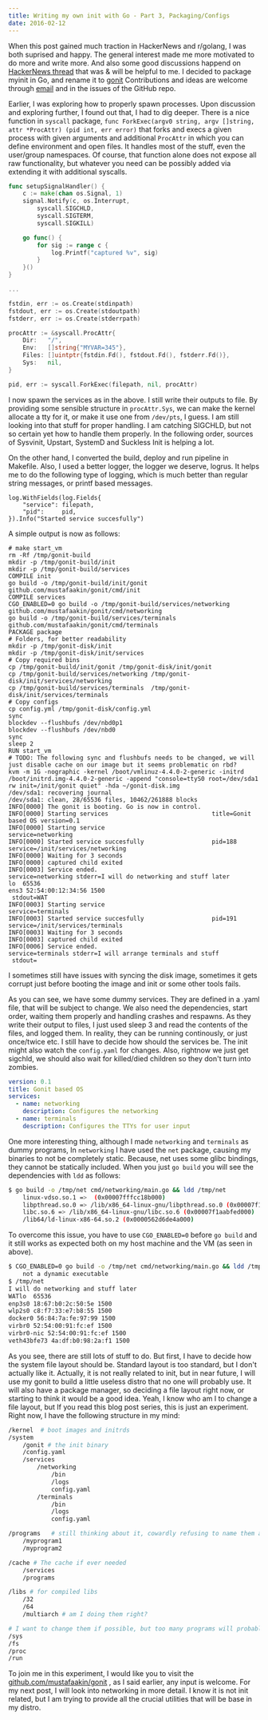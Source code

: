 ```yaml
---
title: Writing my own init with Go - Part 3, Packaging/Configs
date: 2016-02-12
---
```


When this post gained much traction in HackerNews and r/golang, I was both suprised and happy. The general interest made me more motivated to do more and write more. And also some good discussions happend on [HackerNews thread](https://news.ycombinator.com/item?id=11064694) that was & will be helpful to me. I decided to package myinit in Go, and rename it to [gonit](https://github.com/mustafaakin/gonit) Contributions and ideas are welcome through [email](mailto:mustafa91@gmail.com) and in the issues of the GitHub repo. 

Earlier, I was exploring how to properly spawn processes. Upon discussion and exploring further, I found out that, I had to dig deeper. There is a nice function in `syscall` package, `func ForkExec(argv0 string, argv []string, attr *ProcAttr) (pid int, err error)` that forks and execs a given process with given arguments and additional `ProcAttr` in which you can define environment and open files. It handles most of the stuff, even the user/group namespaces. Of course, that function alone does not expose all raw functionality, but whatever you need can be possibly added via extending it with additional syscalls.

```go
func setupSignalHandler() {
	c := make(chan os.Signal, 1)
	signal.Notify(c, os.Interrupt,
		syscall.SIGCHLD,
		syscall.SIGTERM,
		syscall.SIGKILL)

	go func() {
		for sig := range c {
			log.Printf("captured %v", sig)
		}
	}()
}

...

fstdin, err := os.Create(stdinpath)
fstdout, err := os.Create(stdoutpath)
fstderr, err := os.Create(stderrpath)

procAttr := &syscall.ProcAttr{
	Dir:   "/",
	Env:   []string{"MYVAR=345"},
	Files: []uintptr{fstdin.Fd(), fstdout.Fd(), fstderr.Fd()},
	Sys:   nil,
}

pid, err := syscall.ForkExec(filepath, nil, procAttr)
```

I now spawn the services as in the above. I still write their outputs to file. By providing some sensible structure in `procAttr.Sys`, we can make the kernel allocate a tty for it, or make it use one from `/dev/pts`, I guess. I am still looking into that stuff for proper handling. I am catching SIGCHLD, but not so certain yet how to handle them properly. In the following order, sources of Sysvinit, Upstart, SystemD and Suckless Init is helping a lot. 

On the other hand, I converted the build, deploy and run pipeline in Makefile. Also, I used a better logger, the logger we deserve, logrus. It helps me to do the following type of logging, which is much better than regular string messages, or printf based messages.

```golang
log.WithFields(log.Fields{
	"service": filepath,
	"pid":     pid,
}).Info("Started service succesfully")
```

A simple output is now as follows:

```text
# make start_vm 
rm -Rf /tmp/gonit-build 
mkdir -p /tmp/gonit-build/init
mkdir -p /tmp/gonit-build/services
COMPILE init
go build -o /tmp/gonit-build/init/gonit github.com/mustafaakin/gonit/cmd/init
COMPILE services
CGO_ENABLED=0 go build -o /tmp/gonit-build/services/networking github.com/mustafaakin/gonit/cmd/networking
go build -o /tmp/gonit-build/services/terminals github.com/mustafaakin/gonit/cmd/terminals
PACKAGE package
# Folders, for better readability
mkdir -p /tmp/gonit-disk/init
mkdir -p /tmp/gonit-disk/init/services
# Copy required bins
cp /tmp/gonit-build/init/gonit /tmp/gonit-disk/init/gonit
cp /tmp/gonit-build/services/networking /tmp/gonit-disk/init/services/networking
cp /tmp/gonit-build/services/terminals  /tmp/gonit-disk/init/services/terminals
# Copy configs
cp config.yml /tmp/gonit-disk/config.yml
sync
blockdev --flushbufs /dev/nbd0p1
blockdev --flushbufs /dev/nbd0
sync
sleep 2 
RUN start_vm
# TODO: The following sync and flushbufs needs to be changed, we will just disable cache on our image but it seems problematic on rbd?
kvm -m 1G -nographic -kernel /boot/vmlinuz-4.4.0-2-generic -initrd /boot/initrd.img-4.4.0-2-generic -append "console=ttyS0 root=/dev/sda1 rw init=/init/gonit quiet" -hda ~/gonit-disk.img
/dev/sda1: recovering journal
/dev/sda1: clean, 28/65536 files, 10462/261888 blocks
INFO[0000] The gonit is booting. Go is now in control.  
INFO[0000] Starting services                             title=Gonit based OS version=0.1
INFO[0000] Starting service                              service=networking
INFO[0000] Started service succesfully                   pid=188 service=/init/services/networking
INFO[0000] Waiting for 3 seconds                        
INFO[0000] captured child exited                        
INFO[0003] Service ended.                                service=networking stderr=I will do networking and stuff later
lo  65536
ens3 52:54:00:12:34:56 1500
 stdout=WAT
INFO[0003] Starting service                              service=terminals
INFO[0003] Started service succesfully                   pid=191 service=/init/services/terminals
INFO[0003] Waiting for 3 seconds                        
INFO[0003] captured child exited                        
INFO[0006] Service ended.                                service=terminals stderr=I will arrange terminals and stuff
 stdout=
```

I sometimes still have issues with syncing the disk image, sometimes it gets corrupt just before booting the image and init or some other tools fails.

As you can see, we have some dummy services. They are defined in a .yaml file, that will be subject to change. We also need the dependencies, start order, waiting them properly and handling crashes and respawns. As they write their output to files, I just used sleep 3 and read the contents of the files, and logged them. In reality, they can be running continously, or just once/twice etc. I still have to decide how should the services be. The init might also watch the `config.yaml` for changes. Also, rightnow we just get sigchld, we should also wait for killed/died children so they don't turn into zombies. 

```yaml
version: 0.1
title: Gonit based OS
services:
  - name: networking
    description: Configures the networking
  - name: terminals
    description: Configures the TTYs for user input
```

One more interesting thing, although I made `networking` and `terminals` as dummy programs, In `networking` I have used the `net` package, causing my binaries to not be completely static. Because, net uses some glibc bindings, they cannot be statically included. When you just `go build` you will see the dependencies with `ldd` as follows:

```bash
$ go build -o /tmp/net cmd/networking/main.go && ldd /tmp/net
	linux-vdso.so.1 =>  (0x00007fffcc18b000)
	libpthread.so.0 => /lib/x86_64-linux-gnu/libpthread.so.0 (0x00007f1aac3b7000)
	libc.so.6 => /lib/x86_64-linux-gnu/libc.so.6 (0x00007f1aabfed000)
	/lib64/ld-linux-x86-64.so.2 (0x0000562d6de4a000)
```

To overcome this issue, you have to use `CGO_ENABLED=0` before `go build` and it still works as expected both on my host machine and the VM (as seen in above). 

```bash
$ CGO_ENABLED=0 go build -o /tmp/net cmd/networking/main.go && ldd /tmp/net
	not a dynamic executable
$ /tmp/net
I will do networking and stuff later
WATlo  65536
enp3s0 18:67:b0:2c:50:5e 1500
wlp2s0 c8:f7:33:e7:b8:55 1500
docker0 56:84:7a:fe:97:99 1500
virbr0 52:54:00:91:fc:ef 1500
virbr0-nic 52:54:00:91:fc:ef 1500
veth43bfe73 4a:df:b0:98:2a:f1 1500
```

As you see, there are still lots of stuff to do. But first, I have to decide how the system file layout should be. Standard layout is too standard, but I don't actually like it. Actually, it is not really related to init, but in near future, I will use my gonit to build a little useless distro that no one will probably use. It will also have a package manager, so deciding a file layout right now, or starting to think it would be a good idea. Yeah, I know who am I to change a file layout, but If you read this blog post series, this is just an experiment. Right now, I have the following structure in my mind:

```bash
/kernel  # boot images and initrds
/system
	/gonit # the init binary
	/config.yaml
	/services
		/networking
			/bin
			/logs
			config.yaml
		/terminals
			/bin
			/logs
			config.yaml

/programs   # still thinking about it, cowardly refusing to name them apps
	/myprogram1 
	/myprogram2

/cache # The cache if ever needed
	/services
	/programs

/libs # for compiled libs
	/32
	/64
	/multiarch # am I doing them right?  

# I want to change them if possible, but too many programs will probably depend on them statically
/sys
/fs
/proc
/run
```

To join me in this experiment, I would like you to visit the [github.com/mustafaakin/gonit](https://github.com/mustafaakin/gonit) , as I said earlier, any input is welcome. For my next post, I will look into networking in more detail. I know it is not init related, but I am trying to provide all the crucial utilities that will be base in my distro.